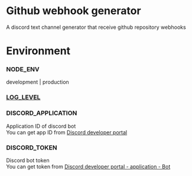 # Github webhook generator
A discord text channel generator that receive github repository webhooks

# Environment

### NODE_ENV
development | production

### [LOG_LEVEL](https://github.com/winstonjs/winston#logging-levels)

### DISCORD_APPLICATION
Application ID of discord bot  
You can get app ID from [Discord developer portal](https://discord.com/developers/applications)

### DISCORD_TOKEN
Discord bot token  
You can get token from [Discord developer portal - application - Bot](https://discord.com/developers/applications)